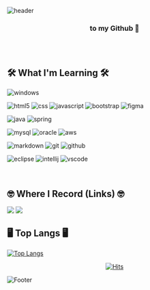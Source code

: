 ![header](https://capsule-render.vercel.app/api?type=waving&color=auto&height=200&section=header&text=Welcome!%20😶‍🌫️&fontSize=65)
<h3 align="center"> to my Github 👋</h3>

<br>
<br>

<h2>
  🛠 What I'm Learning 🛠
</h2>

![windows](https://img.shields.io/badge/Windows-0078D6?style=for-the-badge&logo=windows&logoColor=white)

![html5](https://img.shields.io/badge/HTML5-E34F26?style=for-the-badge&logo=html5&logoColor=white)
![css](	https://img.shields.io/badge/CSS-239120?&style=for-the-badge&logo=css3&logoColor=white)
![javascript](https://img.shields.io/badge/JavaScript-F7DF1E?style=for-the-badge&logo=JavaScript&logoColor=white
)
![bootstrap](https://img.shields.io/badge/Bootstrap-563D7C?style=for-the-badge&logo=bootstrap&logoColor=white
)
![figma](https://img.shields.io/badge/Figma-F24E1E?style=for-the-badge&logo=figma&logoColor=white)

![java](https://img.shields.io/badge/Java-ED8B00?style=for-the-badge&logo=openjdk&logoColor=white
)
![spring](https://img.shields.io/badge/Spring-6DB33F?style=for-the-badge&logo=spring&logoColor=white
)

![mysql](https://img.shields.io/badge/MySQL-005C84?style=for-the-badge&logo=mysql&logoColor=white)
![oracle](https://img.shields.io/badge/Oracle-F80000?style=for-the-badge&logo=Oracle&logoColor=white)
![aws](https://img.shields.io/badge/Amazon_AWS-232F3E?style=for-the-badge&logo=amazon-aws&logoColor=white
)

![markdown](https://img.shields.io/badge/Markdown-000000?style=for-the-badge&logo=markdown&logoColor=white
)
![git](https://img.shields.io/badge/GIT-E44C30?style=for-the-badge&logo=git&logoColor=white)
![github](https://img.shields.io/badge/Github-181717?style=for-the-badge&logo=Github&logoColor=white)


![eclipse](https://img.shields.io/badge/Eclipse-2C2255?style=for-the-badge&logo=eclipse&logoColor=white)
![intellij](https://img.shields.io/badge/IntelliJ_IDEA-000000.svg?style=for-the-badge&logo=intellij-idea&logoColor=white)
![vscode](https://img.shields.io/badge/Visual_Studio_Code-0078D4?style=for-the-badge&logo=visual%20studio%20code&logoColor=white)

<br>

<h2>
  🤓 Where I Record (Links) 🤓
</h2>
<a href="https://hehesim.tistory.com/"><img src="https://img.shields.io/badge/Tistory-FF6347?style=for-the-badge&logo=Tistory&logoColor=white"/></a>
<a href="https://github.com/simidot/Today-I-Learned.git"/><img src="https://img.shields.io/badge/Github-181717?style=for-the-badge&logo=Github&logoColor=white"/></a>

<h2>
  🖥️ Top Langs 🖥️
</h2>

[![Top Langs](https://github-readme-stats.vercel.app/api/top-langs/?username=simidot)](https://github.com/anuraghazra/github-readme-stats)


<div align="center">
  
[![Hits](https://hits.seeyoufarm.com/api/count/incr/badge.svg?url=https%3A%2F%2Fgithub.com%2Fsimidot&count_bg=%2379C83D&title_bg=%23555555&icon=&icon_color=%23E7E7E7&title=hits&edge_flat=false)](https://hits.seeyoufarm.com)

</div>

![Footer](https://capsule-render.vercel.app/api?type=waving&color=auto&height=200&section=footer)

